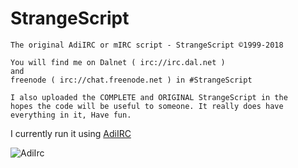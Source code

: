 # StrangeScript
```
The original AdiIRC or mIRC script - StrangeScript ©1999-2018

You will find me on Dalnet ( irc://irc.dal.net )
and
freenode ( irc://chat.freenode.net ) in #StrangeScript

I also uploaded the COMPLETE and ORIGINAL StrangeScript in the
hopes the code will be useful to someone. It really does have 
everything in it, Have fun.
```
I currently run it using [AdiIRC](https://www.adiirc.com)

<img src="/icons/AdiIRC.ico" alt="AdiIrc"/>
